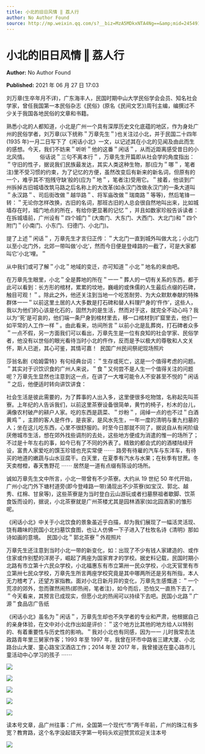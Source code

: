 ```yaml
---
title: 小北的旧日风情 ‖ 荔人行
author: No Author Found
source: http://mp.weixin.qq.com/s?__biz=MzA5MDkxNTA4Ng==&amp;mid=2454911207&amp;idx=1&amp;sn=22eb8d3f3dec78694dd22f1853ef3c56&amp;chksm=87a23086b0d5b9906a78b7d3b105bdd9954bf0f65146dd95273becc051bb9dac2b8f6f093dfc#rd
---
```


# 小北的旧日风情 ‖ 荔人行

**Author:** No Author Found

**Published:** 2021 年 06 月 27 日 17:03

刘万章(生卒年月不详)，广东海丰人，民国时期中山大学民俗学会会员、知名社会学家，曾任我国第一本民俗杂志《民俗》(原名《民间文艺》)周刊主编，编撰过不少关于我国各地民俗的文章和书籍。

熟悉小北的人都知道，小北是广州一个具有深厚历史文化底蕴的地区，作为身处广州的民俗学者，刘万章(以下统称＂万章先生＂)也关注过小北，并于民国二十四年(1935 年)一月二日写下了《闲话小北》一文，以记述其在小北的见闻及由此而生的感想。今天，我们不妨来＂听听＂他的这番＂闲话＂，从而近距离感受昔日的小北风情。        俗话说＂三句不离本行＂，万章先生开篇即从社会学的角度指出：＂守旧的性子，据说我们民族最发达，其实人类这种生物，那(应为＂哪＂，笔者注)里不受习惯的约束，为了记忆的方便，虽然改变后有新来的新名词，但原有的一个，难乎其不‘抱残守缺’般的(应为＂地＂，笔者注)受用它。＂接着，他谈到广州拆掉古旧城墙改筑马路之后名称上的大改革(如永汉门改做永汉门的一条大道叫＂永汉路＂、司后街改做＂越华路＂、将军庙改做＂瑞南路＂等等)，然后笔锋一转：＂无论你怎样改换，古旧的名词，那班古旧的人总会很自然地叫出来，比如城墙存在时，城门地点的所在，有给你更显著的记忆＂，并且如数家珍般告诉读者：在拆城墙前，广州设有＂四个城门＂(大南门、大东门、大西门、大北门)和＂四个附门＂(小南门、小东门、归德门、小北门)。

提了上述＂闲话＂，万章先生才言归正传：＂大北门一直到城外叫做大北；小北门以至小北门外，北郊一带叫做‘小北’，然而今日便是登峰路的一截了，可是大家都叫它’小北’哩。＂

从中我们或可了解＂小北＂地域的变迁，亦可知道＂小北＂地名的来由吧。

在万章先生眼里，小北＂全是葬地的所在＂一一＂葬人的一切有关系的东西，都于此可以看到：长方形的棺材，累累的坟地，巍峨的或侏儒的人生最后点缀的石碑，触目可观！＂。除此之外，他还关注到当地一个吃苦耐劳、为大众默默奉献的特殊群体一一＂以前这里土居的人大多数是打石碑和替人料理尸身的‘仵作’，这些人，我以为他们的心该是化石的，固然为的是生活，然而对于这，就完全不动心吗？我以为‘‘死’是可哀的，他们端一条尸身到棺材里去，移一口棺材到圹窟里去，他们一如平常的人工作一样＂。由此看来，坊间所言＂以前小北是乱葬岗，打石碑者众多＂一点不假，另一方面我们可以看出，万章先生是一位有良知的社会学家、民俗学者，他没有以世俗的眼光看待当时小北的仵作，反而是予以极大的尊敬和人文关怀，斯人已逝，其心可鉴，其情可嘉！  民国广州民间祭祀现场照片

莎翁名剧《哈姆雷特》有句经典台词：＂生存或死亡，这是一个值得考虑的问题。＂其实对于识饮识食的广州人来说，＂食＂又何尝不是人生一个值得关注的问题呢？万章先生显然也注意到这一点，在讲了一大堆可能令人不安甚至不悦的＂闲话＂之后，他便适时转向讲饮讲食：

社会生活是彼此需要的，为了葬事的人出入多，这里便很多吃物馆，名称起先叫茶寮。上年纪的人告诉我们，以前这里茶寮设备很简单，黄竹的椅子，杉木的台儿，满像农村破产的耕户人家。吃的东西是蔬菜、＂炒粉＂，阔绰一点的也不过＂白酒黄鸡＂，主顾的客人是仵作，是丧家，是风水先生，一年一度的清明与重九扫墓的人；坐在这儿吃东西，心里不很舒服的。时至今日那就不同了，据说自从有闲阶级厌倦城市生活，想在郊外找些调剂的去处，这些地方便成为消遣的惟一的场所了；不过是十年左右的事，如今已有了不同的外表了。精致的都会式的的酒楼陆续开设，富贵人家爱吃的馔玉珍错也充实常便 ⋯⋯ 路旁有待雇的汽车与东洋车，有待买的地道的嫩蔬与山水豆腐干。白天里，在夏季有汽水与水果；在秋季有甘蔗。冬天卖柑橙，春天售野花 ⋯⋯ 居然是一道有点缀有陈设的场所。

诚如万章先生文中所言，小北一带曾有不少茶寮。大约从 19 世纪 50 年代开始，广州小北门外下塘村道旁(即今登峰路一带)涌现出不少茶寮(如宝汉、郭北、越秀、红棉、甘泉等)，这些茶寮是为当时登白云山游玩或者扫墓祭祖者歇脚、饮茶食饭而设的，据说，小北茶寮就是广州茶楼尤其是园林酒家(如北园酒家)的雏形呢。

《闲话小北》中关于小北饮食的景象虽近乎白描，却为我们展现了一幅活灵活现、饶有趣味的民国小北扫墓饮食图，也让人仿佛一下子进入了杜牧名诗《清明》那如诗如画的意境。  民国小北＂郭北茶寮＂外观照片

万章先生还注意到当时小北一带的新变化，如：出现了不少有钱人家建造的、或作住家或作别墅的洋房子，崛起了两座为国家育才的学校。据史料记载，民国时期小北路有市立第十六民众学校，小北福惠东有市立第卅一民众学校，小北天官里有市立第卅七民众学校，万章先生所言两座学校究竟是其中哪两所还是另有所指，本人无力稽考了，还望方家指教。面对小北日新月异的变化，万章先生感慨道：＂一个荒凉的郊外，忽而骤然闹热(即热闹，笔者注)，如今而后，恐怕又一直热下去了。＂今天看来，其预言已成现实，但愿小北的热闹可以持续下去吧。民国小北路＂广源＂食品店广告纸

《闲话小北》虽名为＂闲话＂，万章先生却也不失学者的专业和严肃，他根据自己的亲身体验，在文中对小北作出如是评价：＂这个地方比其他的地方给人以特别的、有着重要性与历史性的影响。＂我对小北也有同感，因为一一 儿时我常去法政路青年里三舅家作客；1993 年至 1997 年，我曾在环市中路省三建大厦、小北路台山大厦、童心路宝汉酒店工作；2014 年至 2017 年，我曾接送在童心路市儿童活动中心学习的孩子 ⋯⋯

![](https://mmbiz.qpic.cn/mmbiz_jpg/PJWG74pLsMaj4KPtO3tCmIW0PO0rmrpLiaenLPn66yibOOic2bFx4OCJvTyzqQ4UvvjFjS7ibE73amgfxibpapE57UA/640)

![](https://mmbiz.qpic.cn/mmbiz_jpg/PJWG74pLsMaj4KPtO3tCmIW0PO0rmrpLmAGuatQicAarcK4zrIooC7av514DZhwDUs7yvllFicfA7B0dy4ou9Itw/640)

![](https://mmbiz.qpic.cn/mmbiz_jpg/PJWG74pLsMaj4KPtO3tCmIW0PO0rmrpLickp4zY9xmWZlGUolhuLqYbs1qCc8gibBr3rxRDuLZibHHpRUbPicIfUfw/640)

![](https://mmbiz.qpic.cn/mmbiz_jpg/PJWG74pLsMaj4KPtO3tCmIW0PO0rmrpLXct45fMQZQsp6y5aXNyC1XsFe2Cfl1SYicOyehsjN15HDKfOyMqMFYw/640)

![](https://mmbiz.qpic.cn/mmbiz_jpg/PJWG74pLsMaj4KPtO3tCmIW0PO0rmrpLiarFtSmsatHyuSt7t3Yq0R1ibWJq30pzwdt1LhenfdxXGvxYDbLeynww/640)

读本号文章，品广州往事：广州，全国第一个现代“市”两千年前，广州的珠江有多宽？教育路，这个名字没起错天字第一号码头欢迎赞赏欢迎关注本号

![](https://mmbiz.qpic.cn/mmbiz_jpg/PJWG74pLsMattAskmpcvtPqMpIAHv903ej09445slGiacxZia7YJLTjTfduepq4uPgA9SsCrq2xPG9UmJD0ao2MA/640?wx_fmt=jpeg)
